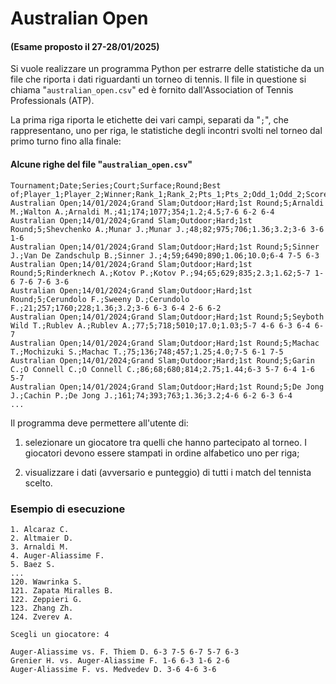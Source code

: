 # Australian Open

#### (Esame proposto il 27-28/01/2025)

Si vuole realizzare un programma Python per estrarre delle statistiche da un file che riporta i dati riguardanti un torneo di tennis. Il file in questione si chiama "`australian_open.csv`" ed è fornito dall'Association of Tennis Professionals (ATP).

La prima riga riporta le etichette dei vari campi, separati da "`;`", che rappresentano, uno per riga, le statistiche degli incontri svolti nel torneo dal primo turno fino alla finale:

#### Alcune righe del file "`australian_open.csv`"

```
Tournament;Date;Series;Court;Surface;Round;Best of;Player_1;Player_2;Winner;Rank_1;Rank_2;Pts_1;Pts_2;Odd_1;Odd_2;Score
Australian Open;14/01/2024;Grand Slam;Outdoor;Hard;1st Round;5;Arnaldi M.;Walton A.;Arnaldi M.;41;174;1077;354;1.2;4.5;7-6 6-2 6-4
Australian Open;14/01/2024;Grand Slam;Outdoor;Hard;1st Round;5;Shevchenko A.;Munar J.;Munar J.;48;82;975;706;1.36;3.2;3-6 3-6 1-6
Australian Open;14/01/2024;Grand Slam;Outdoor;Hard;1st Round;5;Sinner J.;Van De Zandschulp B.;Sinner J.;4;59;6490;890;1.06;10.0;6-4 7-5 6-3
Australian Open;14/01/2024;Grand Slam;Outdoor;Hard;1st Round;5;Rinderknech A.;Kotov P.;Kotov P.;94;65;629;835;2.3;1.62;5-7 1-6 7-6 7-6 3-6
Australian Open;14/01/2024;Grand Slam;Outdoor;Hard;1st Round;5;Cerundolo F.;Sweeny D.;Cerundolo F.;21;257;1760;228;1.36;3.2;3-6 6-3 6-4 2-6 6-2
Australian Open;14/01/2024;Grand Slam;Outdoor;Hard;1st Round;5;Seyboth Wild T.;Rublev A.;Rublev A.;77;5;718;5010;17.0;1.03;5-7 4-6 6-3 6-4 6-7
Australian Open;14/01/2024;Grand Slam;Outdoor;Hard;1st Round;5;Machac T.;Mochizuki S.;Machac T.;75;136;748;457;1.25;4.0;7-5 6-1 7-5
Australian Open;14/01/2024;Grand Slam;Outdoor;Hard;1st Round;5;Garin C.;O Connell C.;O Connell C.;86;68;680;814;2.75;1.44;6-3 5-7 6-4 1-6 5-7
Australian Open;14/01/2024;Grand Slam;Outdoor;Hard;1st Round;5;De Jong J.;Cachin P.;De Jong J.;161;74;393;763;1.36;3.2;4-6 6-2 6-3 6-4
...
```

Il programma deve permettere all'utente di:

1) selezionare un giocatore tra quelli che hanno partecipato al torneo. I giocatori devono essere stampati in ordine alfabetico uno per riga;

2) visualizzare i dati (avversario e punteggio) di tutti i match del tennista scelto.

### Esempio di esecuzione

```
1. Alcaraz C.
2. Altmaier D.
3. Arnaldi M.
4. Auger-Aliassime F.
5. Baez S.
...
120. Wawrinka S.
121. Zapata Miralles B.
122. Zeppieri G.
123. Zhang Zh.
124. Zverev A.

Scegli un giocatore: 4

Auger-Aliassime vs. F. Thiem D. 6-3 7-5 6-7 5-7 6-3
Grenier H. vs. Auger-Aliassime F. 1-6 6-3 1-6 2-6
Auger-Aliassime F. vs. Medvedev D. 3-6 4-6 3-6
```

